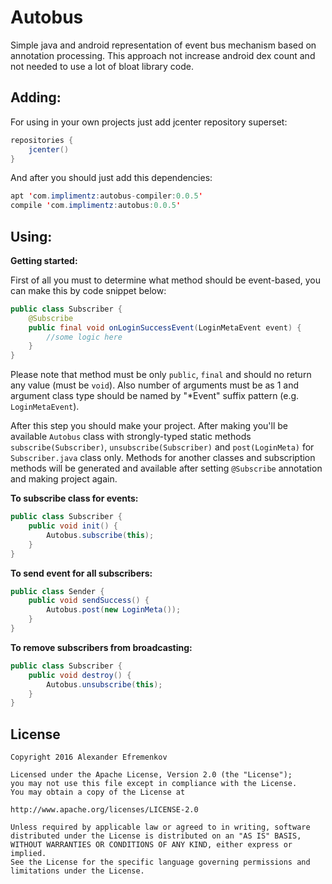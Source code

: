 # Autobus
Simple java and android representation of event bus mechanism based on annotation processing.
This approach not increase android dex count and not needed to use a lot of bloat library code.


Adding:
------------------
For using in your own projects just add jcenter repository superset:

```java
repositories {
    jcenter()
}
```

And after you should just add this dependencies:

```java
apt 'com.implimentz:autobus-compiler:0.0.5'
compile 'com.implimentz:autobus:0.0.5'
```

Using:
------------------


**Getting started:**

First of all you must to determine what method should be event-based, you can make this by code snippet below:

```java
public class Subscriber {
    @Subscribe
    public final void onLoginSuccessEvent(LoginMetaEvent event) {
        //some logic here
    }
}
```
Please note that method must be only `public`, `final` and should no return any value (must be `void`). Also number of arguments must be as 1 and argument class type should be named by "\*Event" suffix pattern (e.g. `LoginMetaEvent`).
    
After this step you should make your project. After making you'll be available `Autobus` class with strongly-typed static methods `subscribe(Subscriber)`, `unsubscribe(Subscriber)` and `post(LoginMeta)` for `Subscriber.java` class only. Methods for another classes and subscription methods will be generated and available after setting `@Subscribe` annotation and making project again.


**To subscribe class for events:**

```java
public class Subscriber {
    public void init() {
        Autobus.subscribe(this);
    }
}
```

**To send event for all subscribers:**

```java
public class Sender {
    public void sendSuccess() {
        Autobus.post(new LoginMeta());   
    }
}
```

**To remove subscribers from broadcasting:**

```java
public class Subscriber {
    public void destroy() {
        Autobus.unsubscribe(this);
    }
}
```
    
License
-------
    Copyright 2016 Alexander Efremenkov
    
    Licensed under the Apache License, Version 2.0 (the "License");
    you may not use this file except in compliance with the License.
    You may obtain a copy of the License at
    
    http://www.apache.org/licenses/LICENSE-2.0
    
    Unless required by applicable law or agreed to in writing, software
    distributed under the License is distributed on an "AS IS" BASIS,
    WITHOUT WARRANTIES OR CONDITIONS OF ANY KIND, either express or implied.
    See the License for the specific language governing permissions and
    limitations under the License.
